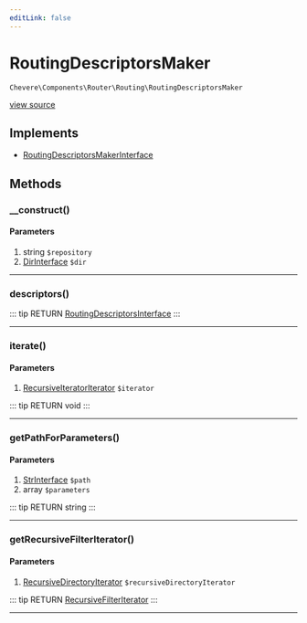 ```yaml
---
editLink: false
---
```


# RoutingDescriptorsMaker

`Chevere\Components\Router\Routing\RoutingDescriptorsMaker`

[view source](https://github.com/chevere/chevere/blob/master/Router/Routing/RoutingDescriptorsMaker.php)

## Implements

- [RoutingDescriptorsMakerInterface](../../../Interfaces/Router/Routing/RoutingDescriptorsMakerInterface.md)

## Methods

### __construct()

#### Parameters

1. string `$repository`
2. [DirInterface](../../../Interfaces/Filesystem/DirInterface.md) `$dir`

---

### descriptors()

::: tip RETURN
[RoutingDescriptorsInterface](../../../Interfaces/Router/Routing/RoutingDescriptorsInterface.md)
:::

---

### iterate()

#### Parameters

1. [RecursiveIteratorIterator](https://www.php.net/manual/class.recursiveiteratoriterator) `$iterator`

::: tip RETURN
void
:::

---

### getPathForParameters()

#### Parameters

1. [StrInterface](../../../Interfaces/Str/StrInterface.md) `$path`
2. array `$parameters`

::: tip RETURN
string
:::

---

### getRecursiveFilterIterator()

#### Parameters

1. [RecursiveDirectoryIterator](https://www.php.net/manual/class.recursivedirectoryiterator) `$recursiveDirectoryIterator`

::: tip RETURN
[RecursiveFilterIterator](https://www.php.net/manual/class.recursivefilteriterator)
:::

---
